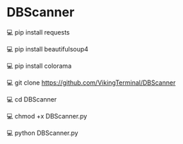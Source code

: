 # DBScanner
💻 pip install requests

💻 pip install beautifulsoup4

💻 pip install colorama

💻 git clone https://github.com/VikingTerminal/DBScanner

💻 cd DBScanner

💻 chmod +x DBScanner.py

💻 python DBScanner.py